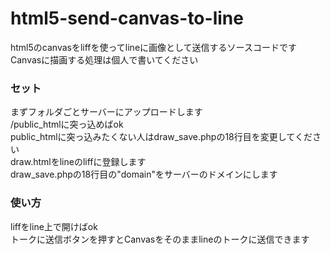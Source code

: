 # html5-send-canvas-to-line
html5のcanvasをliffを使ってlineに画像として送信するソースコードです<br>
Canvasに描画する処理は個人で書いてください<br>
### セット
まずフォルダごとサーバーにアップロードします<br>
/public_htmlに突っ込めばok<br>
public_htmlに突っ込みたくない人はdraw_save.phpの18行目を変更してください<br>
draw.htmlをlineのliffに登録します<br>
draw_save.phpの18行目の"domain"をサーバーのドメインにします
### 使い方
liffをline上で開けばok<br>
トークに送信ボタンを押すとCanvasをそのままlineのトークに送信できます
